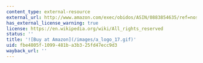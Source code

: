 ```yaml
---
content_type: external-resource
external_url: http://www.amazon.com/exec/obidos/ASIN/0883854635/ref=nosim/mitopencourse-20
has_external_license_warning: true
license: https://en.wikipedia.org/wiki/All_rights_reserved
status: ''
title: '![Buy at Amazon](/images/a_logo_17.gif)'
uid: fbe4805f-1099-481b-a3b3-25fd47ecc9d3
wayback_url: ''
---
```

